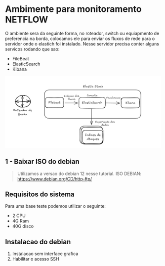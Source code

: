 # Ambimente para monitoramento NETFLOW
O ambiente sera da seguinte forma, no roteador, switch ou equiapmento de preferencia na borda, colocamos ele para enviar os fluxos de rede para o servidor onde o elastich foi instalado.
Nesse servidor precisa conter alguns servicos rodando que sao:
* FileBeat
* ElasticSearch
* Kibana

![Imagem ilustrativa](../Imagens-NetFlow/Draw.png)

## 1 - Baixar ISO do debian
> Utilizamos a versao do debian 12 nesse tutorial.
ISO DEBIAN: https://www.debian.org/CD/http-ftp/

## Requisitos do sistema
Para uma base teste podemos utilizar o seguinte:
* 2 CPU
* 4G Ram
* 40G disco

## Instalacao do debian
1. Instalacao sem interface grafica
2. Habilitar o acesso SSH


